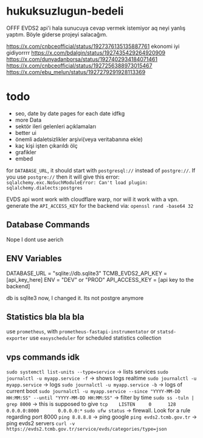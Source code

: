 # hukuksuzlugun-bedeli

OFFF
EVDS2 api'i hala sunucuya cevap vermek istemiyor aq neyi yanlış yaptım.
Böyle giderse projeyi salacağım.

https://x.com/cnbceofficial/status/1927376135135887761 ekonomi iyi gidiyorrrr
https://x.com/bdalgin/status/1927435429264920909
https://x.com/dunyadanborsa/status/1927402934184071461
https://x.com/cnbceofficial/status/1927256388973015467
https://x.com/ebu_melun/status/1927279291928113369

# todo
- seo, date by date pages for each date idfkg
- more Data
- sektör ileri gelenleri açıklamaları
- better ui
- önemli adaletsizlikler arşivi(veya veritabanına ekle)
- kaç kişi işten çıkarıldı ölç
- grafikler
- embed


for `DATABASE_URL`, it should start with `postgresql://` instead of `postgre://`.
If you use `postgre://` then it will give this error: `sqlalchemy.exc.NoSuchModuleError: Can't load plugin: sqlalchemy.dialects:postgres`

EVDS api wont work with cloudflare warp, nor will it work with a vpn.
generate the `API_ACCESS_KEY` for the backend via: `openssl rand -base64 32`

## Database Commands

Nope I dont use aerich

## ENV Variables
DATABASE_URL = "sqlite://db.sqlite3"
TCMB_EVDS2_API_KEY = [api_key_here]
ENV = "DEV" or "PROD"
API_ACCESS_KEY = [api key to the backend]

db is sqlite3 now, I changed it. Its not postgre anymore

## Statistics bla bla bla
use `prometheus`, with `prometheus-fastapi-instrumentator` or `statsd-exporter`
use `easyscheduler` for scheduled statistics collection

## vps commands idk

`sudo systemctl list-units --type=service` -> lists services
`sudo journalctl -u myapp.service -f` -> shows logs realtime
`sudo journalctl -u myapp.service` -> logs
`sudo journalctl -u myapp.service -b` -> logs of current boot
`sudo journalctl -u myapp.service --since "YYYY-MM-DD HH:MM:SS" --until "YYYY-MM-DD HH:MM:SS"` -> filter by time
`sudo ss -tuln | grep 8000` -> this is supposed to give `tcp    LISTEN     0      128    0.0.0.0:8000       0.0.0.0:*`
`sudo ufw status` -> firewall. Look for a rule regarding port 8000
`ping 8.8.8.8` -> ping google
`ping evds2.tcmb.gov.tr` -> ping evds2 servers
`curl -v https://evds2.tcmb.gov.tr/service/evds/categories/type=json` 